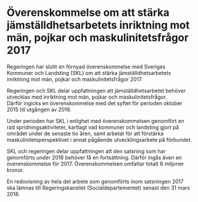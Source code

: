 # Överenskommelse om att stärka jämställdhetsarbetets inriktning mot män, pojkar och maskulinitetsfrågor 2017

Regeringen har slutit en förnyad överenskommelse med Sveriges Kommuner och Landsting (SKL) om att stärka jämställdhetsarbetets inriktning mot män, pojkar och maskulinitetsfrågor 2017\.


Regeringen och SKL delar uppfattningen att jämställdhetsarbetet behöver utvecklas med inriktning mot män, pojkar och maskulinitetsfrågor. Därför ingicks en överenskommelse med det syftet för perioden oktober 2015 till utgången av 2016\.

Under perioden har SKL i enlighet med överenskommelsen genomfört en rad spridningsaktiviteter, kartlagt vad kommuner och landsting gjort på området under de senaste tio åren, samt arbetat för att förstärka maskulinitetsperspektivet i annat pågående utvecklingsarbete på förbundet.

SKL och regeringen delar uppfattningen att den satsning som har genomförts under 2016 behöver få en fortsättning. Därför ingås även en överenskommelse för 2017\. Överenskommelsen omfattar totalt 8 miljoner kronor.

En redovisning av hela det arbete som genomförts inom satsningen 2017 ska lämnas till Regeringskansliet (Socialdepartementet) senast den 31 mars 2018\.
